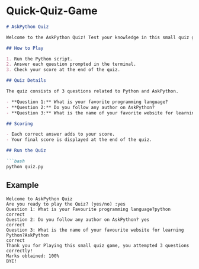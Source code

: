 # Quick-Quiz-Game

```markdown
# AskPython Quiz

Welcome to the AskPython Quiz! Test your knowledge in this small quiz game.

## How to Play

1. Run the Python script.
2. Answer each question prompted in the terminal.
3. Check your score at the end of the quiz.

## Quiz Details

The quiz consists of 3 questions related to Python and AskPython.

- **Question 1:** What is your favorite programming language?
- **Question 2:** Do you follow any author on AskPython?
- **Question 3:** What is the name of your favorite website for learning Python?

## Scoring

- Each correct answer adds to your score.
- Your final score is displayed at the end of the quiz.

## Run the Quiz

```bash
python quiz.py
```

## Example

```plaintext
Welcome to AskPython Quiz
Are you ready to play the Quiz? (yes/no) :yes
Question 1: What is your Favourite programming language?python
correct
Question 2: Do you follow any author on AskPython? yes
correct
Question 3: What is the name of your favourite website for learning Python?AskPython
correct
Thank you for Playing this small quiz game, you attempted 3 questions correctly!
Marks obtained: 100%
BYE!
```
